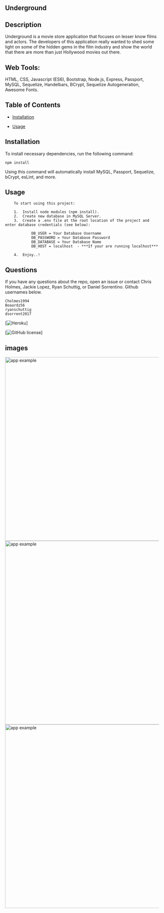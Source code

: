 ## Underground


## Description

Underground is a movie store application that focuses on lesser know films and actors. The developers of this application really wanted to shed some light on some of the hidden gems in the film industry and show the world that there are more than just Hollywood movies out there.
## Web Tools:

HTML, CSS, Javascript (ES6), Bootstrap, Node.js, Express, Passport, MySQL, Sequelize, Handelbars, BCrypt, Sequelize Autogeneration, Awesome Fonts.

## Table of Contents 

* [Installation](#installation)

* [Usage](#usage)



## Installation

To install necessary dependencies, run the following command:

```
npm install
```
Using this command will automatically install MySQL, Passport, Sequelize, bCrypt, esLint, and more.
## Usage
``` 
    To start using this project: 

    1.  Install node modules (npm install). 
    2.  Create new database in MySQL Server. 
    3.  Create a .env file at the root location of the project and enter database credentials (see below):
    
            DB_USER = Your Database Username
            DB_PASSWORD = Your Database Password
            DB_DATABASE = Your Database Name
            DB_HOST = localhost  - ***If your are running localhost***

    4.  Enjoy..!
``` 


## Questions



If you have any questions about the repo, open an issue or contact Chris Holmes, Jackie Lopez, Ryan Schuttig, or Daniel Sorrentino. Github usernames below.

    Cholmes1994
    Boaardz56
    ryanschuttig
    dsorrent2017

[![Heroku](https://mysterious-island-49567.herokuapp.com/)]

[![GitHub license](https://img.shields.io/badge/license-MIT-blue.svg)]

## images

<img src="https://raw.githubusercontent.com/Boaardz56/Underground/master/public/assets/images/Screen%20Shot%202020-07-27%20at%206.52.03%20PM.png" alt="app example" width="600px"/>
<img src="https://raw.githubusercontent.com/Boaardz56/Underground/master/public/assets/images/Screen%20Shot%202020-07-27%20at%206.52.27%20PM.png" alt="app example" width="600px"/>
<img src="https://raw.githubusercontent.com/Boaardz56/Underground/master/public/assets/images/Screen%20Shot%202020-07-27%20at%206.53.01%20PM.png" alt="app example" width="600px"/>

